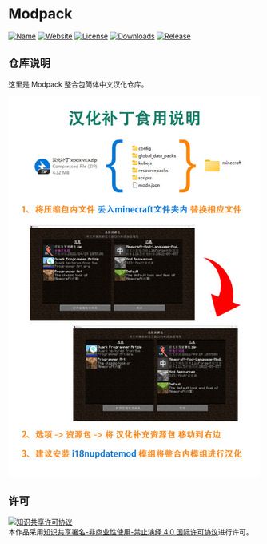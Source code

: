 <!-- markdownlint-disable MD033 -->
# Modpack

[![Name](https://img.shields.io/badge/CurseForge-All%20The%20Mods%206-F16436)](https://www.curseforge.com/minecraft/modpacks/all-the-mods-6)
[![Website](https://shields.io/website?up_message=anyijun.com&url=http://anyijun.com&label=Website)](http://anyijun.com)
[![License](https://img.shields.io/badge/License-CC%20BY--NC--ND%204.0-blue)](https://github.com/KlparetlR/All-The-Mods-6/blob/master/LICENSE)
[![Downloads](https://shields.io/github/downloads/ShaBaiTianCN/Modpack/total?label=Downloads)](https://github.com/KlparetlR/All-The-Mods-6/releases)
[![Release](https://shields.io/github/v/release/ShaBaiTianCN/Modpack?display_name=tag&include_prereleases&label=Release)](https://github.com/KlparetlR/All-The-Mods-6/releases/latest)

## 仓库说明

这里是 Modpack 整合包简体中文汉化仓库。

![汉化补丁食用说明](汉化补丁食用说明.jpg)

## 许可

<a rel="license" href="http://creativecommons.org/licenses/by-nc-nd/4.0/"><img alt="知识共享许可协议" style="border-width:0" src="https://i.creativecommons.org/l/by-nc-nd/4.0/88x31.png" /></a><br />本作品采用<a rel="license" href="http://creativecommons.org/licenses/by-nc-nd/4.0/">知识共享署名-非商业性使用-禁止演绎 4.0 国际许可协议</a>进行许可。

